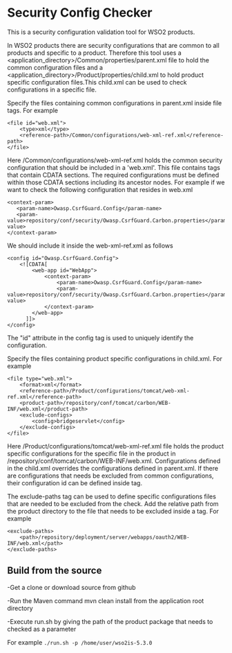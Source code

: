 # Security Config Checker
This is a security configuration validation tool for WSO2 products.

In WSO2 products there are security configurations that are common to all products and specific to a product. Therefore this tool uses a <application_directory>/Common/properties/parent.xml file to hold the common configuration files and a <application_directory>/Product/properties/child.xml to hold product specific configuration files.This child.xml can be used to check configurations in a specific file.

Specify the files containing common configurations in parent.xml inside file tags. For example

    <file id="web.xml">
        <type>xml</type>
        <reference-path>/Common/configurations/web-xml-ref.xml</reference-path>
    </file>
Here /Common/configurations/web-xml-ref.xml holds the common security configuration that should be included in a 'web.xml'. This file contains tags that contain CDATA sections. The required configurations must be defined within those CDATA sections including its ancestor nodes. For example if we want to check the following configuration that resides in web.xml

    <context-param>
       <param-name>Owasp.CsrfGuard.Config</param-name>
       <param-value>repository/conf/security/Owasp.CsrfGuard.Carbon.properties</param-value>
    </context-param>
We should include it inside the web-xml-ref.xml as follows

    <config id="Owasp.CsrfGuard.Config">
        <![CDATA[
            <web-app id="WebApp">
                <context-param>
                    <param-name>Owasp.CsrfGuard.Config</param-name>
                    <param-value>repository/conf/security/Owasp.CsrfGuard.Carbon.properties</param-value>
                </context-param>
            </web-app>
          ]]>
    </config>
The "id" attribute in the config tag is used to uniquely identify the configuration.

Specify the files containing product specific configurations in child.xml. For example

    <file type="web.xml">
        <format>xml</format>
        <reference-path>/Product/configurations/tomcat/web-xml-ref.xml</reference-path>
        <product-path>/repository/conf/tomcat/carbon/WEB-INF/web.xml</product-path>
        <exclude-configs>
            <config>bridgeservlet</config>
        </exclude-configs>
    </file>
Here /Product/configurations/tomcat/web-xml-ref.xml file holds the product specific configurations for the specific file in the product in /repository/conf/tomcat/carbon/WEB-INF/web.xml. Configurations defined in the child.xml overrides the configurations defined in parent.xml. If there are configurations that needs be excluded from common configurations, their configuration id can be defined inside tag.

The exclude-paths tag can be used to define specific configurations files that are needed to be excluded from the check. Add the relative path from the product directory to the file that needs to be excluded inside a tag. For example

    <exclude-paths>
        <path>/repository/deployment/server/webapps/oauth2/WEB-INF/web.xml</path>
    </exclude-paths>

## Build from the source

-Get a clone or download source from github

-Run the Maven command mvn clean install from the application root directory

-Execute run.sh by giving the path of the product package that needs to checked as a parameter

For example `./run.sh -p /home/user/wso2is-5.3.0`

